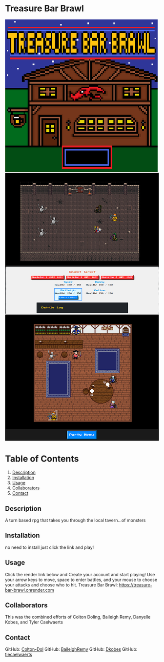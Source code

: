  # Treasure Bar Brawl

![Title Screen](client/public/src/assets/images/titleScreen.png)
![Battle Screen Example](client/public/src/assets/images/battleScreenExample.png)
![World Map Example](client\public\src\assets\images\worldMapExample.png)

  # Table of Contents
  1. [Description](#description)
  2. [Installation](#installation)
  3. [Usage](#usage)
  4. [Collaborators](#collaborators)
  5. [Contact](#contact)
  

  ## Description
A turn based rpg that takes you through the local tavern...of monsters

## Installation 
no need to install just click the link and play!

## Usage
Click the render link below and Create your account and start playing! Use your arrow keys to move, space to enter battles, and your mouse to choose your attacks and choose who to hit.
Treasure Bar Brawl: https://treasure-bar-brawl.onrender.com

## Collaborators 
This was the combined efforts of Colton Doling, Baileigh Remy, Danyelle Kobes, and Tyler Caelwaerts

## Contact
GitHub: [Colton-Dol](https://github.com/Colton-Dol)
GitHub: [BaileighRemy](https://github.com/baileighremy)
GitHub: [Dkobes](https://github.com/Dkobes)
GitHub: [tiecaelwaerts](https://github.com/tiecaelwaerts)
